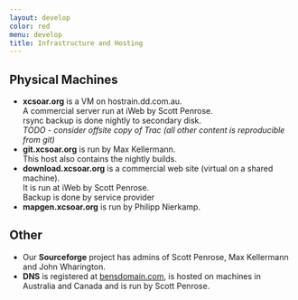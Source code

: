 ```yaml
---
layout: develop
color: red
menu: develop
title: Infrastructure and Hosting
---
```

## Physical Machines

- **xcsoar.org** is a VM on hostrain.dd.com.au.  
  A commercial server run at iWeb by Scott Penrose.  
  rsync backup is done nightly to secondary disk.  
  *TODO - consider offsite copy of Trac (all other content is reproducible from git)*
- **git.xcsoar.org** is run by Max Kellermann.  
  This host also contains the nightly builds.
- **download.xcsoar.org** is a commercial web site (virtual on a shared machine).  
  It is run at iWeb by Scott Penrose.  
  Backup is done by service provider
- **mapgen.xcsoar.org** is run by Philipp Nierkamp.

## Other

- Our **Sourceforge** project has admins of Scott Penrose, 
Max Kellermann and John Wharington.
- **DNS** is registered at [bensdomain.com](http://www.bensdomains.com), 
is hosted on machines in Australia and Canada and is run by Scott Penrose.
